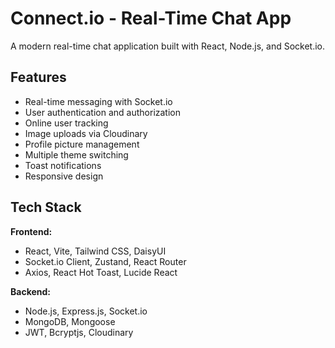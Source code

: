 # Connect.io - Real-Time Chat App

A modern real-time chat application built with React, Node.js, and Socket.io.

## Features

- Real-time messaging with Socket.io
- User authentication and authorization
- Online user tracking
- Image uploads via Cloudinary
- Profile picture management
- Multiple theme switching
- Toast notifications
- Responsive design

## Tech Stack

**Frontend:**
- React, Vite, Tailwind CSS, DaisyUI
- Socket.io Client, Zustand, React Router
- Axios, React Hot Toast, Lucide React

**Backend:**
- Node.js, Express.js, Socket.io
- MongoDB, Mongoose
- JWT, Bcryptjs, Cloudinary
